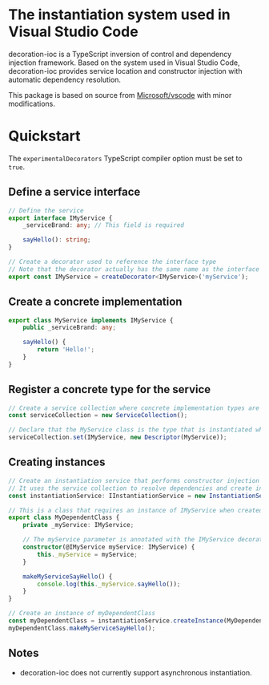 # The instantiation system used in Visual Studio Code
decoration-ioc is a TypeScript inversion of control and dependency injection framework. Based on the system used in Visual Studio Code, decoration-ioc provides service location and constructor injection with automatic dependency resolution.

This package is based on source from [Microsoft/vscode](https://github.com/Microsoft/vscode) with minor modifications.

# Quickstart
The ```experimentalDecorators``` TypeScript compiler option must be set to ```true```.

## Define a service interface

```typescript
// Define the service
export interface IMyService {
    _serviceBrand: any; // This field is required

    sayHello(): string;
}

// Create a decorator used to reference the interface type
// Note that the decorator actually has the same name as the interface
export const IMyService = createDecorator<IMyService>('myService');
```

## Create a concrete implementation
```typescript
export class MyService implements IMyService {
    public _serviceBrand: any;

    sayHello() {
        return 'Hello!';
    }
}
```

## Register a concrete type for the service
```typescript
// Create a service collection where concrete implementation types are registered
const serviceCollection = new ServiceCollection();

// Declare that the MyService class is the type that is instantiated when an IMyService is needed
serviceCollection.set(IMyService, new Descriptor(MyService));
```

## Creating instances
```typescript
// Create an instantiation service that performs constructor injection
// It uses the service collection to resolve dependencies and create instances
const instantiationService: IInstantiationService = new InstantiationService(serviceCollection);

// This is a class that requires an instance of IMyService when created
export class MyDependentClass {
    private _myService: IMyService;

    // The myService parameter is annotated with the IMyService decorator
    constructor(@IMyService myService: IMyService) {
        this._myService = myService;
    }

    makeMyServiceSayHello() {
        console.log(this._myService.sayHello());
    }
}

// Create an instance of myDependentClass
const myDependentClass = instantiationService.createInstance(MyDependentClass);
myDependentClass.makeMyServiceSayHello();
```

## Notes
- decoration-ioc does not currently support asynchronous instantiation.